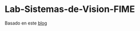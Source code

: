 # Lab-Sistemas-de-Vision-FIME

Basado en este [blog](https://www.geeksforgeeks.org/image-processing-without-opencv-python/)
